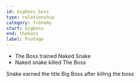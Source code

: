 ```yaml
---
id: bigboss_boss
type: relationship
category: frenemy
start: bigboss
end: theboss
label: Protege
---
```


* The Boss trained Naked Snake
* Naked snake killed The Boss

Snake earned the title Big Boss after killing the boss


